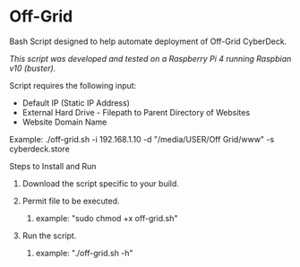 # Off-Grid
Bash Script designed to help automate deployment of Off-Grid CyberDeck.

*This script was developed and tested on a Raspberry Pi 4 running Raspbian v10 (buster).*

Script requires the following input:
* Default IP (Static IP Address)
* External Hard Drive - Filepath to Parent Directory of Websites
* Website Domain Name


Example: ./off-grid.sh -i 192.168.1.10 -d "/media/USER/Off Grid/www" -s cyberdeck.store



Steps to Install and Run

1. Download the script specific to your build.

1. Permit file to be executed.

   1. example: "sudo chmod +x off-grid.sh"

1. Run the script.

   1. example: "./off-grid.sh -h"
